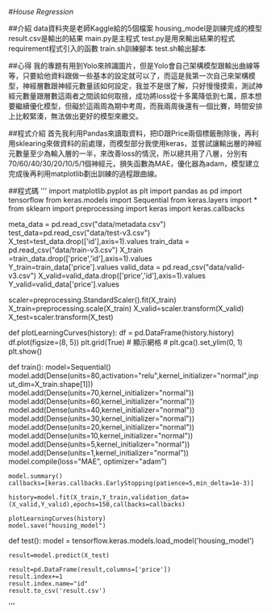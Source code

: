 #*House Regression*

##介紹
data資料夾是老師Kaggle給的5個檔案
housing_model是訓練完成的模型
result.csv是輸出的結果
main.py是主程式
test.py是用來輸出結果的程式
requirement程式引入的函數
train.sh訓練腳本
test.sh輸出腳本

##心得
我的專題有用到Yolo來辨識圖片，但是Yolo會自己架構模型跟輸出曲線等等，只要給他資料跟做一些基本的設定就可以了，而這是我第一次自己來架構模型，神經層數跟神經元數量該如何設定，我並不是很了解，只好慢慢摸索，測試神經元數量跟層數這兩者之間該如何取捨，成功將loss從十多萬降低到七萬，原本想要繼續優化模型，但礙於這兩周為期中考周，而我兩周後還有一個比賽，時間安排上比較緊湊，無法做出更好的模型來繳交。

##程式介紹
首先我利用Pandas來讀取資料，把ID跟Price兩個標籤刪除後，再利用sklearing來做資料的前處理，而模型部分我使用keras，並嘗試讓輸出層的神經元數量至少為輸入層的一半，來改善loss的情況，所以總共用了八層，分別有70/60/40/30/20/10/5/1個神經元，損失函數為MAE，優化器為adam，模型建立完成後再利用matplotlib劃出訓練的過程跟曲線。

##程式碼
'''
import matplotlib.pyplot as plt
import pandas as pd
import tensorflow
from keras.models import Sequential
from keras.layers import *
from sklearn import preprocessing
import keras
import keras.callbacks



meta_data = pd.read_csv("data/metadata.csv")
test_data=pd.read_csv("data/test-v3.csv")
X_test=test_data.drop(['id'],axis=1).values
train_data = pd.read_csv("data/train-v3.csv")
X_train =train_data.drop(['price','id'],axis=1).values
Y_train=train_data['price'].values
valid_data = pd.read_csv("data/valid-v3.csv")
X_valid=valid_data.drop(['price','id'],axis=1).values
Y_valid=valid_data['price'].values

scaler=preprocessing.StandardScaler().fit(X_train)
X_train=preprocessing.scale(X_train)
X_valid=scaler.transform(X_valid)
X_test=scaler.transform(X_test)



def plotLearningCurves(history):
    df = pd.DataFrame(history.history)
    df.plot(figsize=(8, 5))
    plt.grid(True)  # 顯示網格
    # plt.gca().set_ylim(0, 1)
    plt.show()

def train():
    model=Sequential()
    model.add(Dense(units=80,activation="relu",kernel_initializer="normal",input_dim=X_train.shape[1]))
    model.add(Dense(units=70,kernel_initializer="normal"))
    model.add(Dense(units=60,kernel_initializer="normal"))
    model.add(Dense(units=40,kernel_initializer="normal"))
    model.add(Dense(units=30,kernel_initializer="normal"))
    model.add(Dense(units=20,kernel_initializer="normal"))
    model.add(Dense(units=10,kernel_initializer="normal"))
    model.add(Dense(units=5,kernel_initializer="normal"))
    model.add(Dense(units=1,kernel_initializer="normal"))
    model.compile(loss="MAE", optimizer="adam")

    model.summary()
    callbacks=[keras.callbacks.EarlyStopping(patience=5,min_delta=1e-3)]

    history=model.fit(X_train,Y_train,validation_data=(X_valid,Y_valid),epochs=150,callbacks=callbacks)

    plotLearningCurves(history)
    model.save("housing_model")


def test():
    model = tensorflow.keras.models.load_model('housing_model')

    result=model.predict(X_test)

    result=pd.DataFrame(result,columns=['price'])
    result.index+=1
    result.index.name="id"
    result.to_csv('result.csv')
'''